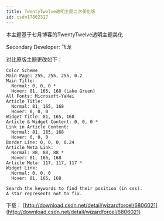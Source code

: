 ```yaml
---
title: TwentyTwelve透明主题二次美化版
id: csdn17802317
---
```


本主题基于七月博客的TwentyTwelve透明主题美化

Secondary Developer: 飞龙

对比原版主题更改如下：

```
Color Scheme
Main Page: 255, 255, 255, 0.2
Main Title:
  Normal: 0, 0, 0 *
  Hover: 81, 165, 168 (Lake Green)
All Fonts: Microsoft-YaHei
Article Title:
  Normal: 81, 165, 168
  Hover: 0, 0, 0
Widget Title: 81, 165, 168
Article & Widget Content: 0, 0, 0 *
Link in Article Content:
  Normal: 81, 165, 168
  Hover: 0, 0, 0
Border Line: 0, 0, 0, 0.24
Article Meta Link:
  Normal: 88, 88, 88 *
  Hover: 81, 165, 168
Article Meta: 117, 117, 117 *
Widget Link:
  Normal: 0, 0, 0
  Hover: 81, 165, 168

Search the keywords to find their position (in css).
A star represents not to fix.
```

下载： [http://download.csdn.net/detail/wizardforcel/6806021](http://download.csdn.net/detail/wizardforcel/6806021)